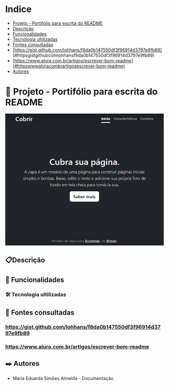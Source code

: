 # Indice

* [Projeto - Portifólio para escrita do README](#projeto---portif%C3%B3lio-para-escrita-do-readme)  
* [Descrição](#descri%C3%A7%C3%A3o)  
* [Funcionalidades](#funcionalidades)  
* [Tecnologia ultilizadas](#tecnologia-ultilizadas)   
* [Fontes consultadas](#fontes-consultadas)   
* [https://gist.github.com/lohhans/f8da0b147550df3f96914d3797e9fb89]     (#httpsgistgithubcomlohhansf8da0b147550df3f96914d3797e9fb89)   
* [https://www.alura.com.br/artigos/escrever-bom-readme](#httpswwwaluracombrartigosescrever-bom-readme)    
* [Autores](#autores)  

# 🚀 Projeto - Portifólio para escrita do README
![imagem](img/Capa.png)

## 📋Descrição 

## 🔧 Funcionalidades

### 🛠️ Tecnologia ultilizadas 


## 📄 Fontes consultadas 

### https://gist.github.com/lohhans/f8da0b147550df3f96914d3797e9fb89

### https://www.alura.com.br/artigos/escrever-bom-readme


## ✒️ Autores

* Maria Eduarda Simões Almeida - Documentação 

